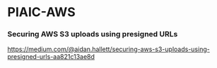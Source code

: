 # PIAIC-AWS

### Securing AWS S3 uploads using presigned URLs
https://medium.com/@aidan.hallett/securing-aws-s3-uploads-using-presigned-urls-aa821c13ae8d
